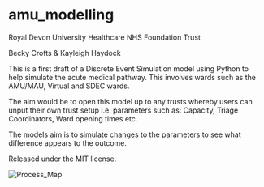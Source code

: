 # amu_modelling

Royal Devon University Healthcare NHS Foundation Trust 

Becky Crofts & Kayleigh Haydock 


This is a first draft of a Discrete Event Simulation model using Python to help simulate the acute medical pathway. This involves wards such as the AMU/MAU, Virtual and SDEC wards.

The aim would be to open this model up to any trusts whereby users can unput their own trust setup i.e. parameters such as: Capacity, Triage Coordinators, Ward opening times etc. 

The models aim is to simulate changes to the parameters to see what difference appears to the outcome. 

Released under the MIT license.

![Process_Map](https://github.com/BeckyCrofts/amu_modelling/assets/26609637/dd41dcb7-d5bf-466e-8c48-3ff8e21b1fd5)
